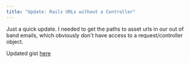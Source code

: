 ```yaml
---
title: "Update: Rails URLs without a Controller"
---
```

Just a quick update. I needed to get the paths to asset urls in our out of band emails, which obviously don't have access to a request/controller object.

Updated gist [here](https://gist.github.com/stevenkaras/cd7d72ec2d91783dd418)